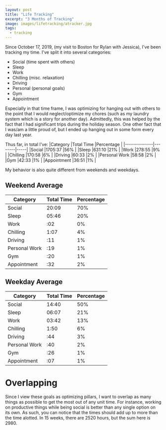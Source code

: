 ```yaml
---
layout: post
title: "Life Tracking"
excerpt: "3 Months of Tracking"
image: images/lifetracking/atracker.jpg
tags: 
  - tracking
---
```

Since October 17, 2019, (my visit to Boston for Rylan with Jessica), I've been tracking my time. I've split it into several categories:
* Social (time spent with others)
* Sleep
* Work
* Chilling (misc. relaxation)
* Driving
* Personal (personal goals)
* Gym
* Appointment

Especially in that time frame, I was optimizing for hanging out with others to the point that I would neglect/optimize my chores (such as
my laundry system which is a story for another day). Admittedly, this was helped by the fact that I had significant trips during the holiday season.
One other fact that I was/am a little proud of, but I ended up hanging out in some form every day last year.

Thus far, in total I've:
|Category   |Total Time |Percentage |
|--------------|--------|-----|
|Social        |1705:37 |56%  |
|Sleep         |631:10  |21%  |
|Work          |278:55  |9%   |
|Chilling      |170:58  |6%   |
|Driving       |60:33   |2%   |
|Personal Work |58:58   |2%   |
|Gym           |42:33   |1%   |
|Appointment   |36:51   |1%   |

My behavior is also quite different from weekends and weekdays.

## Weekend Average
|Category   |Total Time |Percentage |
|--------------|--------|-----|
|Social        |20:09|70%  |
|Sleep         |05:46|20%  |
|Work          |:02|0%   |
|Chilling      |1:07|4%   |
|Driving       |:11|1%   |
|Personal Work |:19|1%   |
|Gym           |:20|1%   |
|Appointment   |:32|2%   |

## Weekday Average
|Category   |Total Time |Percentage |
|--------------|--------|-----|
|Social        |14:40|50%  |
|Sleep         |06:07|21%  |
|Work          |03:42|13%  |
|Chilling      |1:50|6%  |
|Driving       |:44|3%  |
|Personal Work |:40|2%  |
|Gym           |:26|1%  |
|Appointment   |:07|1%  |

# Overlapping
Since I view these goals as optimizing pillars, I want to overlap as many things as possible to get the most out of any unit time. For instance, 
working on productive things while being social is better than any single option on its own. As such, you can notice that the times should
add up to more than the time alotted. In 15 weeks, there are 2520 hours, but the sum here is 2980.
